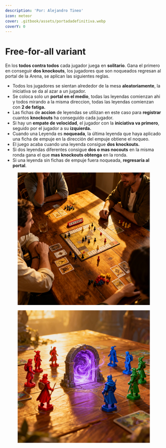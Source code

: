 ```yaml
---
description: 'Por: Alejandro Tineo'
icon: meteor
cover: .gitbook/assets/portadadefinitiva.webp
coverY: 0
---
```


# Free-for-all variant

En los **todos contra todos** cada jugador juega en **solitario**. Gana el primero en conseguir **dos knockouts**, los jugadores que son noqueados regresan al portal de la Arena, se aplican las siguientes reglas.

* Todos los jugadores se sientan alrededor de la mesa **aleatoriamente**, la iniciativa se da al azar a un jugador.
* Se coloca solo un **portal en el medio**, todas las leyendas comienzan ahi y todos mirando a la misma direccion, todas las leyendas comienzan con **2 de fatiga.**
* Las fichas de **accion** de leyendas se utilizan en este caso para **registrar** cuantos **knockouts** ha conseguido cada jugador.
* Si hay un **empate de velocidad**, el jugador con la **iniciativa va primero**, seguido por el jugador a su **izquierda.**
* Cuando una Leyenda es **noqueada**, la última leyenda que haya aplicado una ficha de empuje en la dirección del empuje obtiene el noqueo.
* El juego acaba cuando una leyenda consigue **dos knockouts.**
* Si dos leyendas diferentes consigue **dos o mas nocouts** en la misma ronda gana el que **mas knockouts obtenga** en la ronda.
* Si una leyenda sin fichas de empuje fuera noqueada, **regresaría al portal**.

<div><figure><img src=".gitbook/assets/generated-image (3).png" alt=""><figcaption></figcaption></figure> <figure><img src=".gitbook/assets/generated-image (2).png" alt=""><figcaption></figcaption></figure></div>
